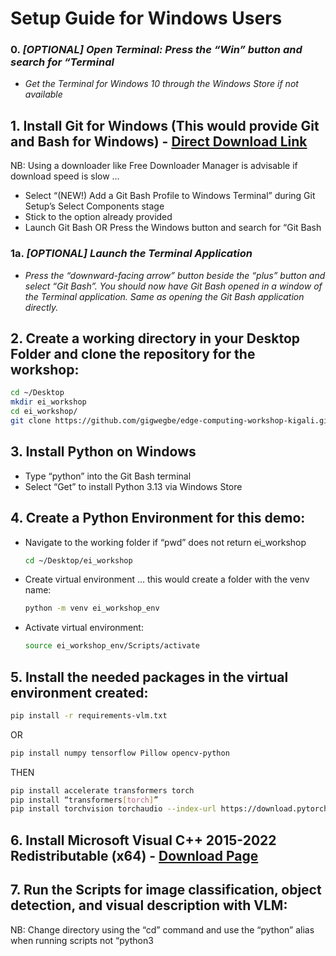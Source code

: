 # Setup Guide for Windows Users

### 0. *\[OPTIONAL\] Open Terminal: Press the “Win” button and search for “Terminal*  
  - *Get the Terminal for Windows 10 through the Windows Store if not available*

## 1. Install Git for Windows (This would provide Git and Bash for Windows) - [Direct Download Link](https://github.com/git-for-windows/git/releases/download/v2.51.1.windows.1/Git-2.51.1-64-bit.exe)

NB: Using a downloader like Free Downloader Manager is advisable if download speed is slow …
  - Select “(NEW!) Add a Git Bash Profile to Windows Terminal” during Git Setup’s Select Components stage  
  - Stick to the option already provided   
  - Launch Git Bash OR Press the Windows button and search for “Git Bash

### 1a. *\[OPTIONAL\] Launch the Terminal Application*  
  - *Press the “downward-facing arrow” button beside the “plus” button and select “Git Bash”. You should now have Git Bash opened in a window of the Terminal application. Same as opening the Git Bash application directly.*

## 2. Create a working directory in your Desktop Folder and clone the repository for the workshop:  
  ```bash
  cd ~/Desktop
  mkdir ei_workshop  
  cd ei_workshop/  
  git clone https://github.com/gigwegbe/edge-computing-workshop-kigali.git
  ```

## 3. Install Python on Windows  
  - Type “python” into the Git Bash terminal  
  - Select “Get” to install Python 3.13 via Windows Store

## 4. Create a Python Environment for this demo:  
  - Navigate to the working folder if “pwd” does not return ei\_workshop  
    ```bash
    cd ~/Desktop/ei_workshop
    ```
  - Create virtual environment … this would create a folder with the venv name:  
    ```bash
    python -m venv ei_workshop_env
    ```
  - Activate virtual environment:
    ```bash
    source ei_workshop_env/Scripts/activate
    ```

## 5. Install the needed packages in the virtual environment created:  
  ```bash
  pip install -r requirements-vlm.txt
  ```
  OR
  ```bash
  pip install numpy tensorflow Pillow opencv-python
  ```
  THEN
  ```bash
  pip install accelerate transformers torch
  pip install “transformers[torch]”  
  pip install torchvision torchaudio --index-url https://download.pytorch.org/whl/cpu
  ```

## 6. Install Microsoft Visual C++ 2015-2022 Redistributable (x64) - [Download Page](https://learn.microsoft.com/en-us/cpp/windows/latest-supported-vc-redist?view=msvc-170#latest-supported-redistributable-version)

## 7. Run the Scripts for image classification, object detection, and visual description with VLM:  
NB: Change directory using the “cd” command and use the “python” alias when running scripts not “python3

